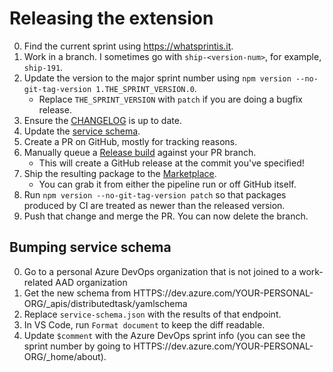 # Releasing the extension

0. Find the current sprint using https://whatsprintis.it.
0. Work in a branch. I sometimes go with `ship-<version-num>`, for example, `ship-191`.
0. Update the version to the major sprint number using `npm version --no-git-tag-version 1.THE_SPRINT_VERSION.0`.
    - Replace `THE_SPRINT_VERSION` with `patch` if you are doing a bugfix release.
0. Ensure the [CHANGELOG](CHANGELOG.md) is up to date.
0. Update the [service schema](#bumping-service-schema).
0. Create a PR on GitHub, mostly for tracking reasons.
0. Manually queue a [Release build](HTTPS://dev.azure.com/mseng/PipelineTools/_build?definitionId=17237) against your PR branch.
    - This will create a GitHub release at the commit you've specified!
0. Ship the resulting package to the [Marketplace](HTTPS://marketplace.visualstudio.com/manage/publishers/ms-azure-devops).
    - You can grab it from either the pipeline run or off GitHub itself.
0. Run `npm version --no-git-tag-version patch` so that packages produced by CI are treated as newer than the released version.
0. Push that change and merge the PR. You can now delete the branch.

## Bumping service schema

0. Go to a personal Azure DevOps organization that is not joined to a work-related AAD organization
0. Get the new schema from HTTPS://dev.azure.com/YOUR-PERSONAL-ORG/_apis/distributedtask/yamlschema
0. Replace `service-schema.json` with the results of that endpoint.
0. In VS Code, run `Format document` to keep the diff readable.
0. Update `$comment` with the Azure DevOps sprint info (you can see the sprint number by going to HTTPS://dev.azure.com/YOUR-PERSONAL-ORG/_home/about).
